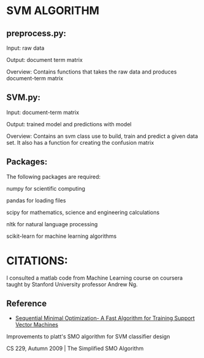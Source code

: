 # SVM ALGORITHM

## preprocess.py:
Input: raw data

Output: document term matrix

Overview: Contains functions that takes the raw data and produces document-term matrix

## SVM.py:
Input: document-term matrix

Output: trained model and predictions with model

Overview: Contains an svm class use to build, train and predict a given data set. It also has a function
            for creating the confusion matrix

## Packages:
The following packages are required:

numpy for scientific computing

pandas for loading files

scipy for mathematics, science and engineering calculations

nltk for natural language processing

scikit-learn for machine learning algorithms

# CITATIONS:
I consulted a matlab code from Machine Learning course on coursera taught by Stanford University professor
Andrew Ng.

## Reference
* [Sequential Minimal Optimization- A Fast Algorithm for Training Support Vector Machines](https://www.microsoft.com/en-us/research/publication/sequential-minimal-optimization-a-fast-algorithm-for-training-support-vector-machines/)

Improvements to platt's SMO algorithm for SVM classifier design

CS 229, Autumn 2009 | The Simplified SMO Algorithm
